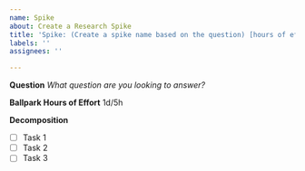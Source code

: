 ```yaml
---
name: Spike
about: Create a Research Spike
title: 'Spike: (Create a spike name based on the question) [hours of effort]'
labels: ''
assignees: ''

---
```


**Question**
_What question are you looking to answer?_

**Ballpark Hours of Effort**
1d/5h

**Decomposition**
- [ ] Task 1
- [ ] Task 2
- [ ] Task 3
